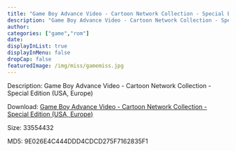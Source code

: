 ```yaml
---
title: "Game Boy Advance Video - Cartoon Network Collection - Special Edition (USA, Europe)"
description: "Game Boy Advance Video - Cartoon Network Collection - Special Edition (USA, Europe)"
author: 
categories: ["game","rom"]
date: 
displayInList: true
displayInMenu: false
dropCap: false
featuredImage: /img/miss/gamemiss.jpg
---
```


Description: Game Boy Advance Video - Cartoon Network Collection - Special Edition (USA, Europe)

Download: <a style="text-decoration:underline;" href="https://mega.nz/#!qSQAWKzY!WJ_ZFvlmff8YrZG4DdN4n3geXOKHCRXliGweYherMNE" target = "_blank" rel = "nofollow" > Game Boy Advance Video - Cartoon Network Collection - Special Edition (USA, Europe)</a>

Size: 33554432

MD5: 9E026E4C444DDD4CDCD275F7162835F1

